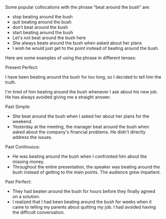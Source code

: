 
Some popular collocations with the phrase “beat around the bush” are:

- stop beating around the bush
- quit beating around the bush
- don’t beat around the bush
- start beating around the bush
- Let's not beat around the bush here
- She always beats around the bush when asked about her plans
- I wish he would just get to the point instead of beating around the bush.

Here are some examples of using the phrase in different tenses:

Present Perfect:

I have been beating around the bush for too long, so I decided to tell him the truth.

I'm tired of him beating around the bush whenever I ask about his new job. He has always avoided giving me a straight answer.

Past Simple:

- She beat around the bush when I asked her about her plans for the weekend.
- Yesterday at the meeting, the manager beat around the bush when asked about the company's financial problems. He didn't directly address the issues.

Past Continuous:

- He was beating around the bush when I confronted him about the missing money.
- Throughout the entire presentation, the speaker was beating around the bush instead of getting to the main points. The audience grew impatient.

Past Perfect:

- They had beaten around the bush for hours before they finally agreed on a solution.
- I realized that I had been beating around the bush for weeks when it came to telling my parents about quitting my job. I had avoided having the difficult conversation.